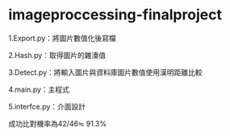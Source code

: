 # imageproccessing-finalproject
1.Export.py：將圖片數值化後寫檔

2.Hash.py：取得圖片的雜湊值

3.Detect.py：將輸入圖片與資料庫圖片數值使用漢明距離比較

4.main.py：主程式

5.interfce.py：介面設計

成功比對機率為42/46≒ 91.3%
